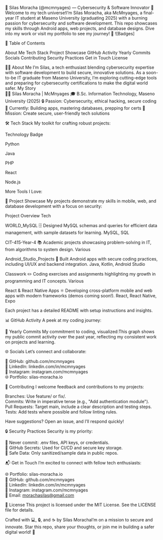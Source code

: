 👋 Silas Moracha (@mcmnyages) — Cybersecurity & Software Innovator
🌟 Welcome to my tech universe!I’m Silas Moracha, aka McMnyages, a final-year IT student at Maseno University (graduating 2025) with a burning passion for cybersecurity and software development. This repo showcases my skills through Android apps, web projects, and database designs. Dive into my work or visit my portfolio to see my journey! 🚀
![Badges]

📑 Table of Contents

About Me
Tech Stack
Project Showcase
GitHub Activity
Yearly Commits
Socials
Contributing
Security Practices
Get in Touch
License


🙋‍♂️ About Me
I’m Silas, a tech enthusiast blending cybersecurity expertise with software development to build secure, innovative solutions. As a soon-to-be IT graduate from Maseno University, I’m exploring cutting-edge tools and preparing for cybersecurity certifications to make the digital world safer.
My Story  
👨‍💻 Silas Moracha | McMnyages
🎓 B.Sc. Information Technology, Maseno University (2025)
🔒 Passion: Cybersecurity, ethical hacking, secure coding
🌱 Currently: Building apps, mastering databases, prepping for certs
🚀 Mission: Create secure, user-friendly tech solutions


🛠️ Tech Stack
My toolkit for crafting robust projects:  



Technology
Badge



Python



Java



PHP



React



Node.js



More Tools I Love:

🌟 Project Showcase
My projects demonstrate my skills in mobile, web, and database development with a focus on security:



Project
Overview
Tech



WORLD_MySQL 🗄️
Designed MySQL schemas and queries for efficient data management, with sample datasets for learning.
MySQL, SQL


CIT-415-Year-4 📚
Academic projects showcasing problem-solving in IT, from algorithms to system design.
Various


Android_Studio_Projects 📱
Built Android apps with secure coding practices, including UI/UX and backend integration.
Java, Kotlin, Android Studio


Classwork ✏️
Coding exercises and assignments highlighting my growth in programming and IT concepts.
Various


React & React Native Apps ⚛️
Developing cross-platform mobile and web apps with modern frameworks (demos coming soon!).
React, React Native, Expo


Each project has a detailed README with setup instructions and insights.

📊 GitHub Activity
A peek at my coding journey:

📅 Yearly Commits
My commitment to coding, visualized:This graph shows my public commit activity over the past year, reflecting my consistent work on projects and learning.

🌐 Socials
Let’s connect and collaborate:  

🐙 GitHub: github.com/mcmnyages  
🔗 LinkedIn: linkedin.com/in/mcmnyages  
📸 Instagram: instagram.com/mcmnyages  
🌐 Portfolio: silas-moracha.io


🤝 Contributing
I welcome feedback and contributions to my projects:  

Branches: Use feature/<name> or fix/<name>.  
Commits: Write in imperative tense (e.g., "Add authentication module").  
Pull Requests: Target main, include a clear description and testing steps.  
Tests: Add tests where possible and follow linting rules.

Have suggestions? Open an issue, and I’ll respond quickly!

🔒 Security Practices
Security is my priority:  

🚫 Never commit: .env files, API keys, or credentials.  
🔐 GitHub Secrets: Used for CI/CD and secure key storage.  
🧹 Safe Data: Only sanitized/sample data in public repos.


📬 Get in Touch
I’m excited to connect with fellow tech enthusiasts:  

🌐 Portfolio: silas-moracha.io  
🐙 GitHub: github.com/mcmnyages  
🔗 LinkedIn: linkedin.com/in/mcmnyages  
📸 Instagram: instagram.com/mcmnyages  
📧 Email: morachasilas@gmail.com


📜 License
This project is licensed under the MIT License. See the LICENSE file for details.

Crafted with 💻, 🔒, and ☕ by Silas MorachaI’m on a mission to secure and innovate. Star this repo, share your thoughts, or join me in building a safer digital world! 🚀
